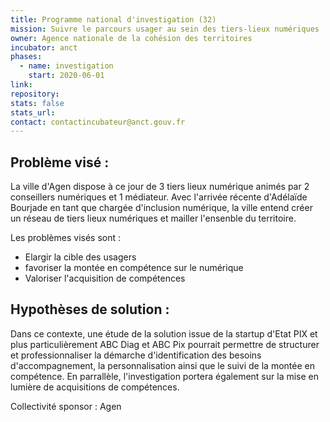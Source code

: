 ```yaml
---
title: Programme national d'investigation (32)
mission: Suivre le parcours usager au sein des tiers-lieux numériques
owner: Agence nationale de la cohésion des territoires
incubator: anct
phases:
  - name: investigation
    start: 2020-06-01
link: 
repository: 
stats: false
stats_url: 
contact: contactincubateur@anct.gouv.fr
---
```

<h2 id="problème-visé-">Problème visé :</h2>
<p>La ville d'Agen dispose à ce jour de 3 tiers lieux numérique animés par 2 conseillers numériques et 1 médiateur. Avec l'arrivée récente d'Adélaïde Bourjade en tant que chargée d'inclusion numérique, la ville entend créer un réseau de tiers lieux numériques et mailler l'ensenble du territoire. </p>
<p>Les problèmes visés sont : </p>
<ul>
<li>Elargir la cible des usagers</li>
<li>favoriser la montée en compétence sur le numérique</li>
<li>Valoriser l'acquisition de compétences </li>
</ul>
<h2 id="hypothèses-de-solution-">Hypothèses de solution :</h2>
<p>Dans ce contexte, une étude de la solution issue de la startup d'Etat PIX et plus particulièrement ABC Diag et ABC Pix pourrait permettre de structurer et professionnaliser la démarche d'identification des besoins d'accompagnement, la personnalisation ainsi que le suivi de la montée en compétence. En parrallèle, l'investigation portera également sur la mise en lumière de acquisitions de compétences. </p>
Collectivité sponsor : Agen
